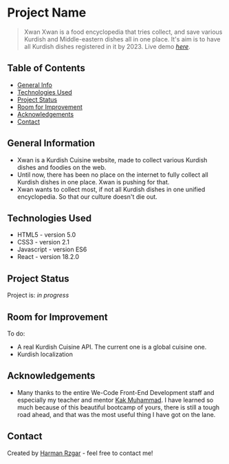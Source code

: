# Project Name
> Xwan
> Xwan is a food encyclopedia that tries collect, and save various Kurdish and Middle-eastern dishes all in one place. It's aim is to have all Kurdish dishes registered in it by 2023.
> Live demo [_here_](https://xwan.netlify.app/). 

## Table of Contents
* [General Info](#general-information)
* [Technologies Used](#technologies-used)
* [Project Status](#project-status)
* [Room for Improvement](#room-for-improvement)
* [Acknowledgements](#acknowledgements)
* [Contact](#contact)



## General Information
- Xwan is a Kurdish Cuisine website, made to collect various Kurdish dishes and foodies on the web.
- Until now, there has been no place on the internet to fully collect all Kurdish dishes in one place. Xwan is pushing for that.
- Xwan wants to collect most, if not all Kurdish dishes in one unified encyclopedia. So that our culture doesn't die out.


## Technologies Used
- HTML5 - version 5.0
- CSS3 - version 2.1
- Javascript - version ES6
- React - version 18.2.0

## Project Status
Project is: _in progress_ 


## Room for Improvement

To do:
- A real Kurdish Cuisine API. The current one is a global cuisine one.
- Kurdish localization

## Acknowledgements

- Many thanks to the entire We-Code Front-End Development staff and especially my teacher and mentor [Kak Muhammad](https://github.com/HamaDler). I have learned so much because of this beautiful bootcamp of yours, there is still a tough road ahead, and that was the most useful thing I have got on the lane. 



## Contact
Created by [Harman Rzgar](https://www.linkedin.com/in/harman-rzgar-muhammad-9b186a23b/) - feel free to contact me!
